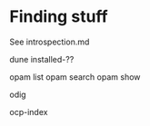 # Finding stuff

See introspection.md

dune installed-??

opam list
opam search
opam show

odig

ocp-index

